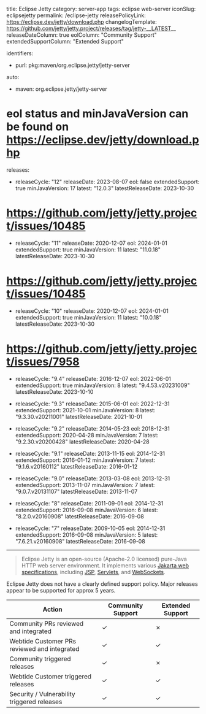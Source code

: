 title: Eclipse Jetty
category: server-app
tags: eclipse web-server
iconSlug: eclipsejetty
permalink: /eclipse-jetty
releasePolicyLink: https://eclipse.dev/jetty/download.php
changelogTemplate: https://github.com/jetty/jetty.project/releases/tag/jetty-__LATEST__
releaseDateColumn: true
eolColumn: "Community Support"
extendedSupportColumn: "Extended Support"

identifiers:
-   purl: pkg:maven/org.eclipse.jetty/jetty-server

auto:
-   maven: org.eclipse.jetty/jetty-server  

# eol status and minJavaVersion can be found on https://eclipse.dev/jetty/download.php
releases:
-   releaseCycle: "12"
    releaseDate: 2023-08-07
    eol: false
    extendedSupport: true
    minJavaVersion: 17
    latest: "12.0.3"
    latestReleaseDate: 2023-10-30

# https://github.com/jetty/jetty.project/issues/10485
-   releaseCycle: "11"
    releaseDate: 2020-12-07
    eol: 2024-01-01
    extendedSupport: true
    minJavaVersion: 11
    latest: "11.0.18"
    latestReleaseDate: 2023-10-30

# https://github.com/jetty/jetty.project/issues/10485
-   releaseCycle: "10"
    releaseDate: 2020-12-07
    eol: 2024-01-01
    extendedSupport: true
    minJavaVersion: 11
    latest: "10.0.18"
    latestReleaseDate: 2023-10-30

# https://github.com/jetty/jetty.project/issues/7958
-   releaseCycle: "9.4"
    releaseDate: 2016-12-07
    eol: 2022-06-01
    extendedSupport: true
    minJavaVersion: 8
    latest: "9.4.53.v20231009"
    latestReleaseDate: 2023-10-10

-   releaseCycle: "9.3"
    releaseDate: 2015-06-01
    eol: 2022-12-31
    extendedSupport: 2021-10-01
    minJavaVersion: 8
    latest: "9.3.30.v20211001"
    latestReleaseDate: 2021-10-01
    
-   releaseCycle: "9.2"
    releaseDate: 2014-05-23
    eol: 2018-12-31
    extendedSupport: 2020-04-28
    minJavaVersion: 7
    latest: "9.2.30.v20200428"
    latestReleaseDate: 2020-04-28

-   releaseCycle: "9.1"
    releaseDate: 2013-11-15
    eol: 2014-12-31
    extendedSupport: 2016-01-12
    minJavaVersion: 7
    latest: "9.1.6.v20160112"
    latestReleaseDate: 2016-01-12

-   releaseCycle: "9.0"
    releaseDate: 2013-03-08
    eol: 2013-12-31
    extendedSupport: 2013-11-07
    minJavaVersion: 7
    latest: "9.0.7.v20131107"
    latestReleaseDate: 2013-11-07

-   releaseCycle: "8"
    releaseDate: 2011-09-01
    eol: 2014-12-31
    extendedSupport: 2016-09-08
    minJavaVersion: 6
    latest: "8.2.0.v20160908"
    latestReleaseDate: 2016-09-08

-   releaseCycle: "7"
    releaseDate: 2009-10-05
    eol: 2014-12-31
    extendedSupport: 2016-09-08
    minJavaVersion: 5
    latest: "7.6.21.v20160908"
    latestReleaseDate: 2016-09-08

---

> Eclipse Jetty is an open-source (Apache-2.0 licensed) pure-Java HTTP web server environment. It
> implements various [Jakarta web specifications](https://projects.eclipse.org/projects/ee4j.jakartaee-platform),
> including [JSP](https://projects.eclipse.org/projects/ee4j.jsp "Jakarta Server Pages"),
> [Servlets](https://projects.eclipse.org/projects/ee4j.servlet "Jakarta Servlet"),
> and [WebSockets](https://projects.eclipse.org/projects/ee4j.websocket "Jakarta WebSocket").

Eclipse Jetty does not have a clearly defined support policy. Major releases appear to be supported for approx 5 years.

| Action                                       | Community Support | Extended Support |
|----------------------------------------------|-------------------| ---------------- |
| Community PRs reviewed and integrated        | &check;           | &cross;          |
| Webtide Customer PRs reviewed and integrated | &check;           | &check;          |
| Community triggered releases                 | &check;           | &cross;          |
| Webtide Customer triggered releases          | &check;           | &check;          |
| Security / Vulnerability triggered releases  | &check;           | &check;          |

